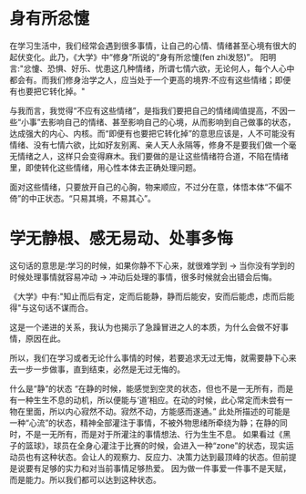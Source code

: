 # 身有所忿懥

在学习生活中，我们经常会遇到很多事情，让自己的心情、情绪甚至心境有很大的起伏变化。此乃，《大学》中“修身”所说的“身有所忿懥(fen zhi发怒)”。
阳明言:"忿懥、恐惧、好乐、忧患这几种情绪，所谓七情六欲，无论何人，每个人心中都会有。而我们修身治学之人，应当处于一个更高的境界:不应有这些情绪；即便有也要把它转化掉。"

与我而言，我觉得“不应有这些情绪”，是指我们要把自己的情绪阈值提高，不因一些“小事”去影响自己的情绪、甚至影响自己的心境，从而影响到自己做事的状态，达成强大的内心、内核。而“即便有也要把它转化掉”的意思应该是，人不可能没有情绪、没有七情六欲，比如好友别离、亲人天人永隔等，修身不是要我们做一个毫无情绪之人，这样只会变得麻木。我们要做的是让这些情绪符合道，不陷在情绪里，即使转化这些情绪，用心性本体去正确处理问题。

面对这些情绪，只要放开自己的心胸，物来顺应，不过分在意，体悟本体“不偏不倚”的中正状态。“只易其境，不易其心”。

# 学无静根、感无易动、处事多悔

这句话的意思是:学习的时候，如果你静不下心来，就很难学到 -> 当你没有学到的时候处理事情就容易冲动 -> 冲动后处理的事情，很多时候就会出错会后悔。

《大学》中有:"知止而后有定，定而后能静，静而后能安，安而后能虑，虑而后能得"与这句话不谋而合。

这是一个递进的关系，我认为也揭示了急躁冒进之人的本质，为什么会做不好事情，原因在此。

所以，我们在学习或者无论什么事情的时候，若要追求无过无悔，就需要静下心来去一步一步做事，直到结束，必然是无过无悔的。

什么是“静”的状态
“在静的时候，能感觉到空灵的状态，但也不是一无所有，而是有一种生生不息的动机，所以便能与‘道’相应。在动的时候，此心常定而未尝有一物在里面，所以内心寂然不动。寂然不动，方能感而遂通。”
此处所描述的可能是一种“心流”的状态，精神全部灌注于事情，不被外物思绪所牵绕为静；在静的同时，不是一无所有，而是对于所灌注的事情想法、行为生生不息。
如果看过《黑子的篮球》，球员在全身心灌注于比赛的时候，会进入一种“zone”的状态，现实运动员也有这种状态。会让人的观察力、反应力、决策力达到最顶峰的状态。但前提是说要有足够的实力和对当前事情足够热爱。
因为做一件事爱一件事不是天赋，而是能力。所以我们都可以达到这种状态。